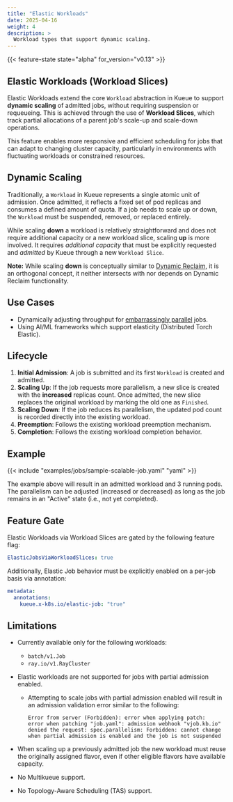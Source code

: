 ```yaml
---
title: "Elastic Workloads"
date: 2025-04-16
weight: 4
description: >
  Workload types that support dynamic scaling.
---
```


{{< feature-state state="alpha" for_version="v0.13" >}}

## Elastic Workloads (Workload Slices)

Elastic Workloads extend the core `Workload` abstraction in Kueue to support **dynamic scaling** of admitted jobs, without requiring suspension or requeueing.
This is achieved through the use of **Workload Slices**, which track partial allocations of a parent job's scale-up and scale-down operations.

This feature enables more responsive and efficient scheduling for jobs that can adapt to changing cluster capacity, particularly in environments with fluctuating workloads or constrained resources.

## Dynamic Scaling

Traditionally, a `Workload` in Kueue represents a single atomic unit of admission.
Once admitted, it reflects a fixed set of pod replicas and consumes a defined amount of quota. If a job needs to scale up or down, the `Workload` must be suspended, removed, or replaced entirely.

While scaling **down** a workload is relatively straightforward and does not require additional capacity or a new workload slice, scaling **up** is more involved. It requires *additional capacity* that must be explicitly requested and *admitted* by Kueue through a new `Workload Slice`.

**Note:** While scaling **down** is conceptually similar to [Dynamic Reclaim](https://kueue.sigs.k8s.io/docs/concepts/workload/#dynamic-reclaim), it is an orthogonal concept, it neither intersects with nor depends on Dynamic Reclaim functionality.

## Use Cases

* Dynamically adjusting throughput for [embarrassingly parallel](https://en.wikipedia.org/wiki/Embarrassingly_parallel) jobs.
* Using AI/ML frameworks which support elasticity (Distributed Torch Elastic).

## Lifecycle

1. **Initial Admission**: A job is submitted and its first `Workload` is created and admitted.
2. **Scaling Up**: If the job requests more parallelism, a new slice is created with the **increased** replicas count. Once admitted, the new slice replaces the original workload by marking the old one as `Finished`.
3. **Scaling Down**: If the job reduces its parallelism, the updated pod count is recorded directly into the existing workload.
4. **Preemption**: Follows the existing workload preemption mechanism.
5. **Completion**: Follows the existing workload completion behavior.

## Example

{{< include "examples/jobs/sample-scalable-job.yaml" "yaml" >}}

The example above will result in an admitted workload and 3 running pods.
The parallelism can be adjusted (increased or decreased) as long as the job remains in an "Active" state (i.e., not yet completed).

## Feature Gate

Elastic Workloads via Workload Slices are gated by the following feature flag:

```yaml
ElasticJobsViaWorkloadSlices: true
```

Additionally, Elastic Job behavior must be explicitly enabled on a per-job basis via annotation:

```yaml
metadata:
  annotations:
    kueue.x-k8s.io/elastic-job: "true"
```

## Limitations

* Currently available only for the following workloads: 
   * `batch/v1.Job`
   * `ray.io/v1.RayCluster`
* Elastic workloads are not supported for jobs with partial admission enabled.

    * Attempting to scale jobs with partial admission enabled will result in an admission validation error similar to the following:

      ```text
      Error from server (Forbidden): error when applying patch:
      error when patching "job.yaml": admission webhook "vjob.kb.io" denied the request: spec.parallelism: Forbidden: cannot change when partial admission is enabled and the job is not suspended
      ```
* When scaling up a previously admitted job the new workload must reuse the originally assigned flavor, even if other eligible flavors have available capacity.
* No Multikueue support.
* No Topology-Aware Scheduling (TAS) support. 